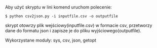 Aby użyć skryptu w lini komend uruchom polecenie:

	$ python csv2json.py -i inputfile.csv -o outputfile

skrypt otowrzy plik wejściowy(inputfile.csv)  w formacie csv, przetworzy dane do formatu json i zapisze je do pliku wyjściowego(outputfile).

Wykorzystane moduły: sys, csv, json, getopt

